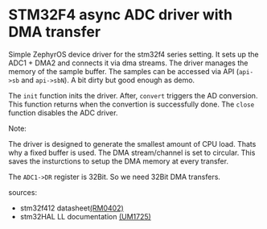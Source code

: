 # STM32F4 async ADC driver with DMA transfer

Simple ZephyrOS device driver for the stm32f4 series setting. It sets up the ADC1 + DMA2 and connects it via dma streams. The driver manages the memory of the sample buffer. The samples can be accessed via API (`api->sb` and `api->sbN`). A bit dirty but good enough as demo.

The `init` function inits the driver. After, `convert` triggers the AD conversion. This function returns when the convertion is successfully done. The `close` function disables the ADC driver.

Note:

The driver is designed to generate the smallest amount of CPU load. Thats why a fixed buffer is used. The DMA stream/channel is set to circular. This saves the insturctions to setup the DMA memory at every transfer.

The `ADC1->DR` register is 32Bit. So we need 32Bit DMA transfers.

sources:
- stm32f412 datasheet[(RM0402)](https://www.st.com/content/ccc/resource/technical/document/reference_manual/group0/4f/7b/2b/bd/04/b3/49/25/DM00180369/files/DM00180369.pdf/jcr:content/translations/en.DM00180369.pdf)
- stm32HAL LL documentation [(UM1725)](https://www.st.com/content/ccc/resource/technical/document/user_manual/2f/71/ba/b8/75/54/47/cf/DM00105879.pdf/files/DM00105879.pdf/jcr:content/translations/en.DM00105879.pdf)
